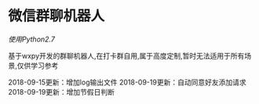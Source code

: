 # 微信群聊机器人

_使用Python2.7_

基于wxpy开发的群聊机器人,在打卡群自用,属于高度定制,暂时无法适用于所有场景,仅供学习参考

2018-09-15更新：增加log输出文件
2018-09-19更新：自动同意好友添加请求
2018-09-19更新：增加节假日判断
